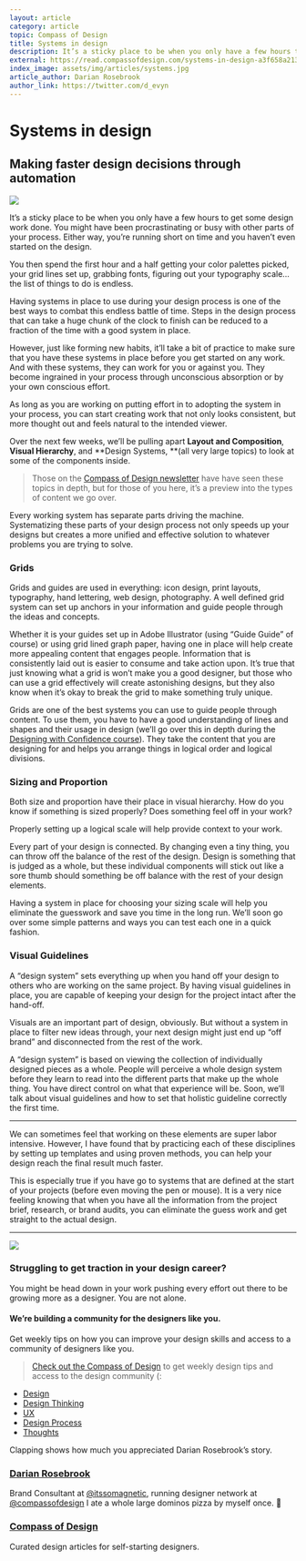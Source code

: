 ```yaml
---
layout: article
category: article
topic: Compass of Design
title: Systems in design
description: It’s a sticky place to be when you only have a few hours to get some design work done. You might have been procrastinating or busy with other parts of your process. Either way, you’re running short on time and you haven’t even started on the design.
external: https://read.compassofdesign.com/systems-in-design-a3f658a21331
index_image: assets/img/articles/systems.jpg
article_author: Darian Rosebrook
author_link: https://twitter.com/d_evyn
---
```

# Systems in design

## Making faster design decisions through automation

![](https://cdn-images-1.medium.com/max/800/0*TnhKd_DQWeIJ835X.png)

It’s a sticky place to be when you only have a few hours to get some design work
done. You might have been procrastinating or busy with other parts of your
process. Either way, you’re running short on time and you haven’t even started
on the design.

You then spend the first hour and a half getting your color palettes picked,
your grid lines set up, grabbing fonts, figuring out your typography scale… the
list of things to do is endless.

Having systems in place to use during your design process is one of the best
ways to combat this endless battle of time. Steps in the design process that can
take a huge chunk of the clock to finish can be reduced to a fraction of the
time with a good system in place.

However, just like forming new habits, it’ll take a bit of practice to make sure
that you have these systems in place before you get started on any work. And
with these systems, they can work for you or against you. They become ingrained
in your process through unconscious absorption or by your own conscious effort.

As long as you are working on putting effort in to adopting the system in your
process, you can start creating work that not only looks consistent, but more
thought out and feels natural to the intended viewer.

Over the next few weeks, we’ll be pulling apart **Layout and Composition**,
**Visual Hierarchy**, and **Design Systems, **(all very large topics) to look at
some of the components inside.

> Those on the [Compass of Design
> newsletter](https://compassofdesign.com/community) have have seen these topics
in depth, but for those of you here, it’s a preview into the types of content we
go over.

Every working system has separate parts driving the machine. Systematizing these
parts of your design process not only speeds up your designs but creates a more
unified and effective solution to whatever problems you are trying to solve.

### Grids

Grids and guides are used in everything: icon design, print layouts, typography,
hand lettering, web design, photography. A well defined grid system can set up
anchors in your information and guide people through the ideas and concepts.

Whether it is your guides set up in Adobe Illustrator (using “Guide Guide” of
course) or using grid lined graph paper, having one in place will help create
more appealing content that engages people. Information that is consistently
laid out is easier to consume and take action upon. It’s true that just knowing
what a grid is won’t make you a good designer, but those who can use a grid
effectively will create astonishing designs, but they also know when it’s okay
to break the grid to make something truly unique.

Grids are one of the best systems you can use to guide people through content.
To use them, you have to have a good understanding of lines and shapes and their
usage in design (we’ll go over this in depth during the [Designing with
Confidence course](https://compassofdesign.com/course)). They take the content
that you are designing for and helps you arrange things in logical order and
logical divisions.

### Sizing and Proportion

Both size and proportion have their place in visual hierarchy. How do you know
if something is sized properly? Does something feel off in your work?

Properly setting up a logical scale will help provide context to your work.

Every part of your design is connected. By changing even a tiny thing, you can
throw off the balance of the rest of the design. Design is something that is
judged as a whole, but these individual components will stick out like a sore
thumb should something be off balance with the rest of your design elements.

Having a system in place for choosing your sizing scale will help you eliminate
the guesswork and save you time in the long run. We’ll soon go over some simple
patterns and ways you can test each one in a quick fashion.

### Visual Guidelines

A “design system” sets everything up when you hand off your design to others who
are working on the same project. By having visual guidelines in place, you are
capable of keeping your design for the project intact after the hand-off.

Visuals are an important part of design, obviously. But without a system in
place to filter new ideas through, your next design might just end up “off
brand” and disconnected from the rest of the work.

A “design system” is based on viewing the collection of individually designed
pieces as a whole. People will perceive a whole design system before they learn
to read into the different parts that make up the whole thing. You have direct
control on what that experience will be. Soon, we’ll talk about visual
guidelines and how to set that holistic guideline correctly the first time.

*****

We can sometimes feel that working on these elements are super labor intensive.
However, I have found that by practicing each of these disciplines by setting up
templates and using proven methods, you can help your design reach the final
result much faster.

This is especially true if you have go to systems that are defined at the start
of your projects (before even moving the pen or mouse). It is a very nice
feeling knowing that when you have all the information from the project brief,
research, or brand audits, you can eliminate the guess work and get straight to
the actual design.

*****

![](https://cdn-images-1.medium.com/max/800/1*mo7_gcoDhIhJHCOLPxMfLg.png)

### Struggling to get traction in your design career?

You might be head down in your work pushing every effort out there to be growing
more as a designer. You are not alone.

#### We’re building a community for the designers like you.

Get weekly tips on how you can improve your design skills and access to a
community of designers like you.

> [Check out the Compass of Design](https://compassofdesign.com/community/) to get
> weekly design tips and access to the design community (:

* [Design](https://read.compassofdesign.com/tagged/design?source=post)
* [Design
Thinking](https://read.compassofdesign.com/tagged/design-thinking?source=post)
* [UX](https://read.compassofdesign.com/tagged/ux?source=post)
* [Design
Process](https://read.compassofdesign.com/tagged/design-process?source=post)
* [Thoughts](https://read.compassofdesign.com/tagged/thoughts?source=post)

Clapping shows how much you appreciated Darian Rosebrook’s story.

### [Darian Rosebrook](https://read.compassofdesign.com/@d_evyn)

Brand Consultant at [@itssomagnetic](http://twitter.com/itssomagnetic), running
designer network at [@compassofdesign](http://twitter.com/compassofdesign) I ate
a whole large dominos pizza by myself once. 🍕

### [Compass of Design](https://read.compassofdesign.com/?source=footer_card)

Curated design articles for self-starting designers.
